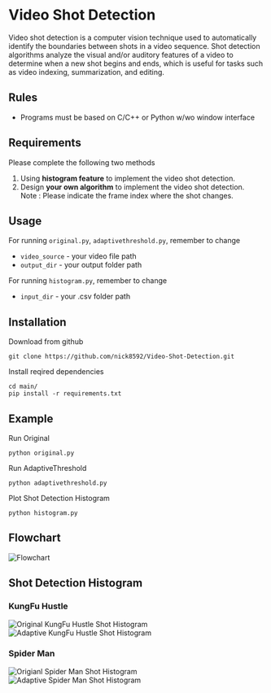 # Video Shot Detection
Video shot detection is a computer vision technique used to automatically identify the boundaries between shots in a video sequence. Shot detection algorithms analyze the visual and/or auditory features of a video to determine when a new shot begins and ends, which is useful for tasks such as video indexing, summarization, and editing.

## Rules
 - Programs must be based on C/C++ or Python w/wo window interface

## Requirements
Please complete the following two methods
1. Using **histogram feature** to implement the video shot detection.
2. Design **your own algorithm** to implement the video shot detection.   
Note : Please indicate the frame index where the shot changes.

## Usage
For running `original.py`, `adaptivethreshold.py`, remember to change
 - `video_source` - your video file path
 - `output_dir` - your output folder path   
 
For running `histogram.py`, remember to change
 - `input_dir` - your .csv folder path  

## Installation
Download from github
```
git clone https://github.com/nick8592/Video-Shot-Detection.git
```
Install reqired dependencies
```
cd main/
pip install -r requirements.txt
```

## Example
Run Original
```
python original.py
```
Run AdaptiveThreshold
```
python adaptivethreshold.py
```
Plot Shot Detection Histogram
```
python histogram.py
```

## Flowchart
![Flowchart](https://github.com/nick8592/Pattern-Recognition-Class/blob/main/Video%20Shot%20Detection/Flowchart.png)
## Shot Detection Histogram
### KungFu Hustle
![Original KungFu Hustle Shot Histogram](https://github.com/nick8592/Pattern-Recognition-Class/blob/main/Video%20Shot%20Detection/outputs/Original/KungFuHustle_ShotDetection.png)
![Adaptive KungFu Hustle Shot Histogram](https://github.com/nick8592/Pattern-Recognition-Class/blob/main/Video%20Shot%20Detection/outputs/AdaptiveThreshold/KungFuHustle_ShotDetection.png)
### Spider Man
![Origianl Spider Man Shot Histogram](https://github.com/nick8592/Pattern-Recognition-Class/blob/main/Video%20Shot%20Detection/outputs/Original/SpiderMan_ShotDetection.png)
![Adaptive Spider Man Shot Histogram](https://github.com/nick8592/Pattern-Recognition-Class/blob/main/Video%20Shot%20Detection/outputs/AdaptiveThreshold/SpiderMan_ShotDetection.png)
